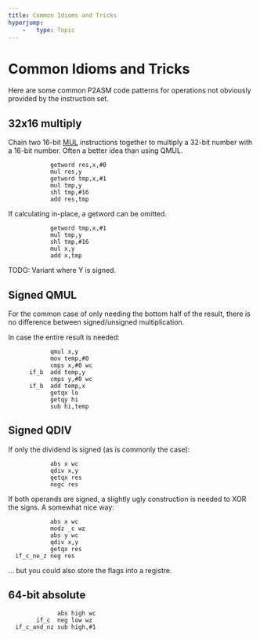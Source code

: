 ```yaml
---
title: Common Idioms and Tricks
hyperjump:
    -   type: Topic
---
```


# Common Idioms and Tricks

Here are some common P2ASM code patterns for operations not obviously provided by the instruction set.

## 32x16 multiply

Chain two 16-bit [MUL](alu.html#mul) instructions together to multiply a 32-bit number with a 16-bit number. Often a better idea than using QMUL.

~~~
            getword res,x,#0
            mul res,y
            getword tmp,x,#1
            mul tmp,y
            shl tmp,#16
            add res,tmp
~~~

If calculating in-place, a getword can be omitted.

~~~
            getword tmp,x,#1
            mul tmp,y
            shl tmp,#16
            mul x,y
            add x,tmp
~~~

TODO: Variant where Y is signed.


## Signed QMUL

For the common case of only needing the bottom half of the result, there is no difference between signed/unsigned multiplication.

In case the entire result is needed:

~~~
            qmul x,y
            mov temp,#0
            cmps x,#0 wc
      if_b  add temp,y
            cmps y,#0 wc
      if_b  add temp,x
            getqx lo
            getqy hi
            sub hi,temp
~~~

## Signed QDIV

If only the dividend is signed (as is commonly the case):

~~~
            abs x wc
            qdiv x,y
            getqx res
            negc res
~~~

If both operands are signed, a slightly ugly construction is needed to XOR the signs. A somewhat nice way:

~~~
            abs x wc
            modz _c wz
            abs y wc
            qdiv x,y
            getqx res
  if_c_ne_z neg res
~~~

... but you could also store the flags into a registre.


## 64-bit absolute

~~~
              abs high wc
        if_c  neg low wz
  if_c_and_nz sub high,#1
~~~
